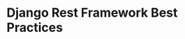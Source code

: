 # Django Rest Framework Best Practices

<!--
- Giving more than just number in related fields: https://github.com/encode/django-rest-framework/issues/5141, https://stackoverflow.com/questions/50973569/django-rest-framework-relatedfield-cant-return-a-dict-object
- Results in problems on browsable API.
- For ProductDetailAdminSerializer: Why did we not use WritableNested again? When you override create and update to allow adding m2m fields using set, you have to completely define the create and update and can’t use drf-writable-nested.
-->

